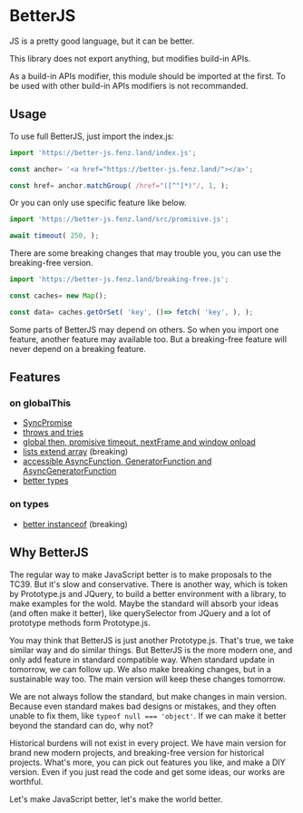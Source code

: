 BetterJS
================================

JS is a pretty good language, but it can be better. 

This library does not export anything, but modifies build-in APIs. 

As a build-in APIs modifier, this module should be imported at the first. 
To be used with other build-in APIs modifiers is not recommanded. 

## Usage

To use full BetterJS, just import the index.js: 
```javascript
import 'https://better-js.fenz.land/index.js';

const anchor= '<a href="https://better-js.fenz.land/"></a>';

const href= anchor.matchGroup( /href="([^"]*)"/, 1, );
```

Or you can only use specific feature like below. 
```javascript
import 'https://better-js.fenz.land/src/promisive.js';

await timeout( 250, );
```

There are some breaking changes that may trouble you, you can use the breaking-free version. 
```javascript
import 'https://better-js.fenz.land/breaking-free.js';

const caches= new Map();

const data= caches.getOrSet( 'key', ()=> fetch( 'key', ), );
```

Some parts of BetterJS may depend on others. 
So when you import one feature, another feature may available too. 
But a breaking-free feature will never depend on a breaking feature.  

## Features

### on globalThis

* [SyncPromise](./docs/SyncPromise.md)
* [throws and tries](./docs/expressional-error-control.md)
* [global then, promisive timeout, nextFrame and window onload](./docs/promisive.md)
* [lists extend array](./docs/lists-extend-array.md) (breaking)
* [accessible AsyncFunction, GeneratorFunction and AsyncGeneratorFunction](./docs/global-constructors.md)
* [better types](./docs/types.md)

### on types

* [better instanceof](./docs/instanceof-types.md) (breaking)

## Why BetterJS

The regular way to make JavaScript better is to make proposals to the TC39. But it's slow and conservative. 
There is another way, which is token by Prototype.js and JQuery, to build a better environment with a library, 
to make examples for the wold. Maybe the standard will absorb your ideas (and often make it better), 
like querySelector from JQuery and a lot of prototype methods form Prototype.js. 

You may think that BetterJS is just another Prototype.js. That's true, we take similar way and do similar things. 
But BetterJS is the more modern one, and only add feature in standard compatible way. 
When standard update in tomorrow, we can follow up. We also make breaking changes, 
but in a sustainable way too. The main version will keep these changes tomorrow. 

We are not always follow the standard, but make changes in main version. 
Because even standard makes bad designs or mistakes, and they often unable to fix them, like `typeof null === 'object'`. 
If we can make it better beyond the standard can do, why not? 

Historical burdens will not exist in every project. We have main version for brand new modern projects, 
and breaking-free version for historical projects. What's more, you can pick out features you like, and make a DIY version. 
Even if you just read the code and get some ideas, our works are worthful. 

Let's make JavaScript better, let's make the world better. 
